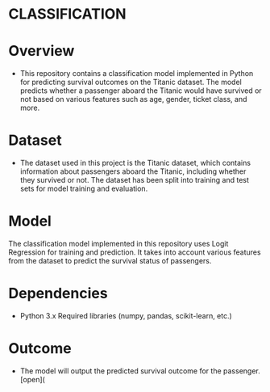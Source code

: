 # CLASSIFICATION
# Overview
* This repository contains a classification model implemented in Python for predicting survival outcomes on the Titanic dataset. The model predicts whether a passenger aboard the Titanic would have survived or not based on various features such as age, gender, ticket class, and more.

# Dataset
* The dataset used in this project is the Titanic dataset, which contains information about passengers aboard the Titanic, including whether they survived or not. The dataset has been split into training and test sets for model training and evaluation.

# Model
The classification model implemented in this repository uses Logit Regression for training and prediction. It takes into account various features from the dataset to predict the survival status of passengers.

# Dependencies
* Python 3.x
Required libraries (numpy, pandas, scikit-learn, etc.)

# Outcome
* The model will output the predicted survival outcome for the passenger.[open](
